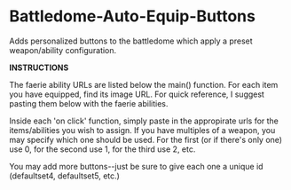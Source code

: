 # Battledome-Auto-Equip-Buttons
Adds personalized buttons to the battledome which apply a preset weapon/ability configuration.

<b>INSTRUCTIONS</b>

The faerie ability URLs are listed below the main() function.
For each item you have equipped, find its image URL. For quick reference, I suggest pasting them below with the faerie abilities.

Inside each 'on click' function, simply paste in the appropirate urls for the items/abilities you wish to assign.
If you have multiples of a weapon, you may specify which one should be used. For the first (or if there's only one) use 0, for the second use 1, for the third use 2, etc.

You may add more buttons--just be sure to give each one a unique id (defaultset4, defaultset5, etc.)
